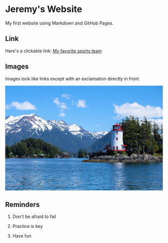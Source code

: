 # Jeremy's Website 

My first website using Markdown and GitHub Pages.

## Link

Here's a clickable link: [My favorite sports team](https://www.chelseafc.com/en "Chelsea FC")

## Images

Images look like links except with an exclamation directly in front

![My Image](my_image.jpg)

## Reminders

1. Don't be afraid to fail

2. Practice is key

3. Have fun
